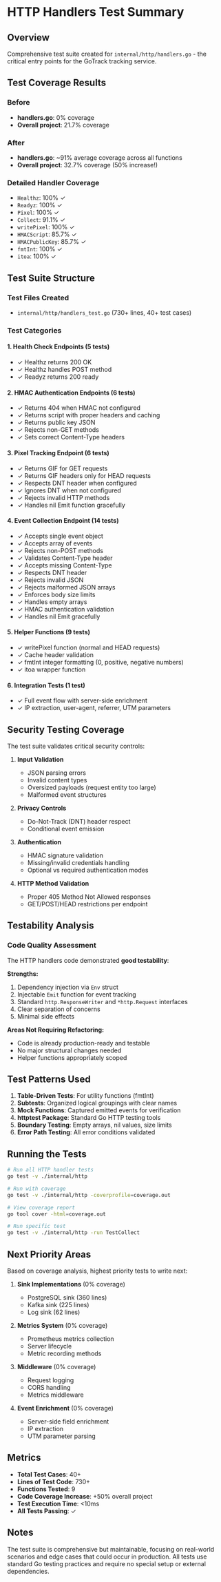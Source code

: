 # HTTP Handlers Test Summary

## Overview
Comprehensive test suite created for `internal/http/handlers.go` - the critical entry points for the GoTrack tracking service.

## Test Coverage Results

### Before
- **handlers.go**: 0% coverage
- **Overall project**: 21.7% coverage

### After
- **handlers.go**: ~91% average coverage across all functions
- **Overall project**: 32.7% coverage (50% increase!)

### Detailed Handler Coverage
- `Healthz`: 100% ✓
- `Readyz`: 100% ✓
- `Pixel`: 100% ✓
- `Collect`: 91.1% ✓
- `writePixel`: 100% ✓
- `HMACScript`: 85.7% ✓
- `HMACPublicKey`: 85.7% ✓
- `fmtInt`: 100% ✓
- `itoa`: 100% ✓

## Test Suite Structure

### Test Files Created
- `internal/http/handlers_test.go` (730+ lines, 40+ test cases)

### Test Categories

#### 1. Health Check Endpoints (5 tests)
- ✓ Healthz returns 200 OK
- ✓ Healthz handles POST method
- ✓ Readyz returns 200 ready

#### 2. HMAC Authentication Endpoints (6 tests)
- ✓ Returns 404 when HMAC not configured
- ✓ Returns script with proper headers and caching
- ✓ Returns public key JSON
- ✓ Rejects non-GET methods
- ✓ Sets correct Content-Type headers

#### 3. Pixel Tracking Endpoint (6 tests)
- ✓ Returns GIF for GET requests
- ✓ Returns GIF headers only for HEAD requests
- ✓ Respects DNT header when configured
- ✓ Ignores DNT when not configured
- ✓ Rejects invalid HTTP methods
- ✓ Handles nil Emit function gracefully

#### 4. Event Collection Endpoint (14 tests)
- ✓ Accepts single event object
- ✓ Accepts array of events
- ✓ Rejects non-POST methods
- ✓ Validates Content-Type header
- ✓ Accepts missing Content-Type
- ✓ Respects DNT header
- ✓ Rejects invalid JSON
- ✓ Rejects malformed JSON arrays
- ✓ Enforces body size limits
- ✓ Handles empty arrays
- ✓ HMAC authentication validation
- ✓ Handles nil Emit gracefully

#### 5. Helper Functions (9 tests)
- ✓ writePixel function (normal and HEAD requests)
- ✓ Cache header validation
- ✓ fmtInt integer formatting (0, positive, negative numbers)
- ✓ itoa wrapper function

#### 6. Integration Tests (1 test)
- ✓ Full event flow with server-side enrichment
- ✓ IP extraction, user-agent, referrer, UTM parameters

## Security Testing Coverage

The test suite validates critical security controls:

1. **Input Validation**
   - JSON parsing errors
   - Invalid content types
   - Oversized payloads (request entity too large)
   - Malformed event structures

2. **Privacy Controls**
   - Do-Not-Track (DNT) header respect
   - Conditional event emission

3. **Authentication**
   - HMAC signature validation
   - Missing/invalid credentials handling
   - Optional vs required authentication modes

4. **HTTP Method Validation**
   - Proper 405 Method Not Allowed responses
   - GET/POST/HEAD restrictions per endpoint

## Testability Analysis

### Code Quality Assessment
The HTTP handlers code demonstrated **good testability**:

**Strengths:**
1. Dependency injection via `Env` struct
2. Injectable `Emit` function for event tracking
3. Standard `http.ResponseWriter` and `*http.Request` interfaces
4. Clear separation of concerns
5. Minimal side effects

**Areas Not Requiring Refactoring:**
- Code is already production-ready and testable
- No major structural changes needed
- Helper functions appropriately scoped

## Test Patterns Used

1. **Table-Driven Tests**: For utility functions (fmtInt)
2. **Subtests**: Organized logical groupings with clear names
3. **Mock Functions**: Captured emitted events for verification
4. **httptest Package**: Standard Go HTTP testing tools
5. **Boundary Testing**: Empty arrays, nil values, size limits
6. **Error Path Testing**: All error conditions validated

## Running the Tests

```bash
# Run all HTTP handler tests
go test -v ./internal/http

# Run with coverage
go test -v ./internal/http -coverprofile=coverage.out

# View coverage report
go tool cover -html=coverage.out

# Run specific test
go test -v ./internal/http -run TestCollect
```

## Next Priority Areas

Based on coverage analysis, highest priority tests to write next:

1. **Sink Implementations** (0% coverage)
   - PostgreSQL sink (360 lines)
   - Kafka sink (225 lines)
   - Log sink (62 lines)

2. **Metrics System** (0% coverage)
   - Prometheus metrics collection
   - Server lifecycle
   - Metric recording methods

3. **Middleware** (0% coverage)
   - Request logging
   - CORS handling
   - Metrics middleware

4. **Event Enrichment** (0% coverage)
   - Server-side field enrichment
   - IP extraction
   - UTM parameter parsing

## Metrics

- **Total Test Cases**: 40+
- **Lines of Test Code**: 730+
- **Functions Tested**: 9
- **Code Coverage Increase**: +50% overall project
- **Test Execution Time**: <10ms
- **All Tests Passing**: ✓

## Notes

The test suite is comprehensive but maintainable, focusing on real-world scenarios and edge cases that could occur in production. All tests use standard Go testing practices and require no special setup or external dependencies.

